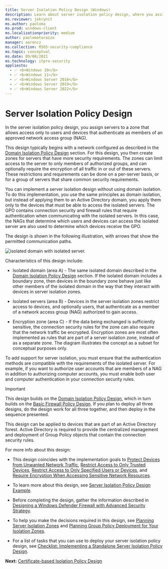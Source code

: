 ```yaml
---
title: Server Isolation Policy Design (Windows)
description: Learn about server isolation policy design, where you assign servers to a zone that allows access only to members of an approved network access group.
ms.reviewer: jekrynit
ms.author: paoloma
ms.prod: windows-client
ms.localizationpriority: medium
author: paolomatarazzo
manager: aaroncz
ms.collection: M365-security-compliance
ms.topic: conceptual
ms.date: 09/08/2021
ms.technology: itpro-security
appliesto: 
  - ✅ <b>Windows 10</b>
  - ✅ <b>Windows 11</b>
  - ✅ <b>Windows Server 2016</b>
  - ✅ <b>Windows Server 2019</b>
  - ✅ <b>Windows Server 2022</b>
---
```


# Server Isolation Policy Design


In the server isolation policy design, you assign servers to a zone that allows access only to users and devices that authenticate as members of an approved network access group (NAG).

This design typically begins with a network configured as described in the [Domain Isolation Policy Design](domain-isolation-policy-design.md) section. For this design, you then create zones for servers that have more security requirements. The zones can limit access to the server to only members of authorized groups, and can optionally require the encryption of all traffic in or out of these servers. These restrictions and requirements can be done on a per-server basis, or for a group of servers that share common security requirements.

You can implement a server isolation design without using domain isolation. To do this implementation, you use the same principles as domain isolation, but instead of applying them to an Active Directory domain, you apply them only to the devices that must be able to access the isolated servers. The GPO contains connection security and firewall rules that require authentication when communicating with the isolated servers. In this case, the NAGs that determine which users and devices can access the isolated server are also used to determine which devices receive the GPO.

The design is shown in the following illustration, with arrows that show the permitted communication paths.

![isolated domain with isolated server.](images/wfas-domainisohighsec.gif)

Characteristics of this design include:

-   Isolated domain (area A) - The same isolated domain described in the [Domain Isolation Policy Design](domain-isolation-policy-design.md) section. If the isolated domain includes a boundary zone, then devices in the boundary zone behave just like other members of the isolated domain in the way that they interact with devices in server isolation zones.

-   Isolated servers (area B) - Devices in the server isolation zones restrict access to devices, and optionally users, that authenticate as a member of a network access group (NAG) authorized to gain access.

-   Encryption zone (area C) - If the data being exchanged is sufficiently sensitive, the connection security rules for the zone can also require that the network traffic be encrypted. Encryption zones are most often implemented as rules that are part of a server isolation zone, instead of as a separate zone. The diagram illustrates the concept as a subset for conceptual purposes only.

To add support for server isolation, you must ensure that the authentication methods are compatible with the requirements of the isolated server. For example, if you want to authorize user accounts that are members of a NAG in addition to authorizing computer accounts, you must enable both user and computer authentication in your connection security rules.

> [!IMPORTANT]
> This design builds on the [Domain Isolation Policy Design](domain-isolation-policy-design.md), which in turn builds on the [Basic Firewall Policy Design](basic-firewall-policy-design.md). If you plan to deploy all three designs, do the design work for all three together, and then deploy in the sequence presented.

This design can be applied to devices that are part of an Active Directory forest. Active Directory is required to provide the centralized management and deployment of Group Policy objects that contain the connection security rules.

For more info about this design:

-   This design coincides with the implementation goals to [Protect Devices from Unwanted Network Traffic](protect-devices-from-unwanted-network-traffic.md), [Restrict Access to Only Trusted Devices](restrict-access-to-only-trusted-devices.md), [Restrict Access to Only Specified Users or Devices](restrict-access-to-only-specified-users-or-devices.md), and [Require Encryption When Accessing Sensitive Network Resources](require-encryption-when-accessing-sensitive-network-resources.md).

-   To learn more about this design, see [Server Isolation Policy Design Example](server-isolation-policy-design-example.md).

-   Before completing the design, gather the information described in [Designing a Windows Defender Firewall with Advanced Security Strategy](designing-a-windows-firewall-with-advanced-security-strategy.md).

-   To help you make the decisions required in this design, see [Planning Server Isolation Zones](planning-server-isolation-zones.md) and [Planning Group Policy Deployment for Your Isolation Zones](planning-group-policy-deployment-for-your-isolation-zones.md).

-   For a list of tasks that you can use to deploy your server isolation policy design, see [Checklist: Implementing a Standalone Server Isolation Policy Design](checklist-implementing-a-standalone-server-isolation-policy-design.md).

**Next:** [Certificate-based Isolation Policy Design](certificate-based-isolation-policy-design.md)

